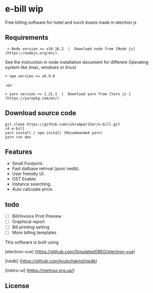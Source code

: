 # e-bill wip
Free billing software for hotel and lunch boxes made in electron js

## Requirements
     > Node version >= v10.16.2  |  Download node from [Node js](https://nodejs.org/en/).

See the instruction in node installation document for different Operating system like (mac, windows or linux)
    
    > npm version >= v6.9.0
    
-or-

    > yarn version >= 1.21.1  |  Download yarn from [Yarn js ](https://yarnpkg.com/en/)

## Download source code

```
git clone https://github.com/vikramparihar/e-bill.git
cd e-bill
yarn install / npm install (Recommanded yarn)
yarn run dev
```

## Features

- Small Footprint.
- Fast datbase retrival (json/ nedb).
- User freindly UI.
- GST Enable.
- Instance searching.
- Auto calculate price.


## todo

- [ ] Bill/Invoice Print Preview
- [ ] Graphical report
- [ ] Bill printing setting
- [ ] More billing templates

This software is built using

[electron-vue] (https://github.com/SimulatedGREG/electron-vue)

[nedb] (https://github.com/louischatriot/nedb)

[metro-ui] (https://metroui.org.ua/)


## License

